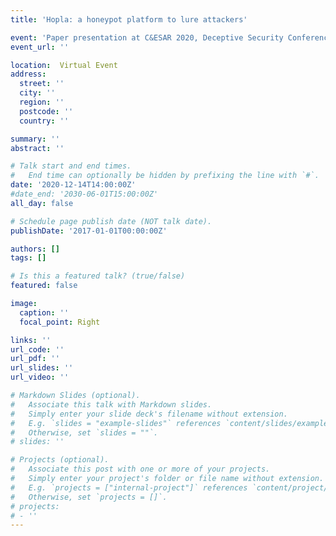 ```yaml
---
title: 'Hopla: a honeypot platform to lure attackers'

event: 'Paper presentation at C&ESAR 2020, Deceptive Security Conference'
event_url: ''

location:  Virtual Event
address:
  street: ''
  city: ''
  region: ''
  postcode: ''
  country: ''

summary: ''
abstract: ''

# Talk start and end times.
#   End time can optionally be hidden by prefixing the line with `#`.
date: '2020-12-14T14:00:00Z'
#date_end: '2030-06-01T15:00:00Z'
all_day: false

# Schedule page publish date (NOT talk date).
publishDate: '2017-01-01T00:00:00Z'

authors: []
tags: []

# Is this a featured talk? (true/false)
featured: false

image:
  caption: ''
  focal_point: Right

links: ''
url_code: ''
url_pdf: ''
url_slides: ''
url_video: ''

# Markdown Slides (optional).
#   Associate this talk with Markdown slides.
#   Simply enter your slide deck's filename without extension.
#   E.g. `slides = "example-slides"` references `content/slides/example-slides.md`.
#   Otherwise, set `slides = ""`.
# slides: ''

# Projects (optional).
#   Associate this post with one or more of your projects.
#   Simply enter your project's folder or file name without extension.
#   E.g. `projects = ["internal-project"]` references `content/project/deep-learning/index.md`.
#   Otherwise, set `projects = []`.
# projects:
# - ''
---
```


